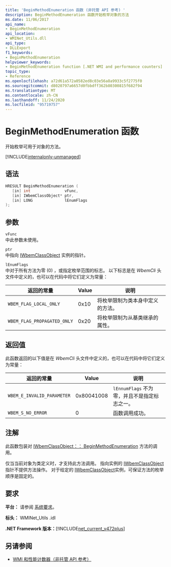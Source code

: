 ```yaml
---
title: 'BeginMethodEnumeration 函数 (非托管 API 参考) '
description: BeginMethodEnumeration 函数开始枚举对象的方法
ms.date: 11/06/2017
api_name:
- BeginMethodEnumeration
api_location:
- WMINet_Utils.dll
api_type:
- DLLExport
f1_keywords:
- BeginMethodEnumeration
helpviewer_keywords:
- BeginMethodEnumeration function [.NET WMI and performance counters]
topic_type:
- Reference
ms.openlocfilehash: a72d61a572a0582ed8c03e56a8a9933c5f2775f0
ms.sourcegitcommit: d8020797a6657d0fbbdff362b80300815f682f94
ms.translationtype: MT
ms.contentlocale: zh-CN
ms.lasthandoff: 11/24/2020
ms.locfileid: "95719757"
---
```

# <a name="beginmethodenumeration-function"></a>BeginMethodEnumeration 函数

开始枚举可用于对象的方法。  

[!INCLUDE[internalonly-unmanaged](../../../../includes/internalonly-unmanaged.md)]

## <a name="syntax"></a>语法  
  
```cpp
HRESULT BeginMethodEnumeration (
   [in] int               vFunc,
   [in] IWbemClassObject* ptr,
   [in] LONG              lEnumFlags
);
```  

## <a name="parameters"></a>参数

`vFunc`  
中此参数未使用。

`ptr`  
中指向 [IWbemClassObject](/windows/desktop/api/wbemcli/nn-wbemcli-iwbemclassobject) 实例的指针。

`lEnumFlags`  
中对于所有方法为零 (0) ，或指定枚举范围的标志。 以下标志是在 *WbemCli* 头文件中定义的，也可以在代码中将它们定义为常量：

返回的常量  |Value  |说明  |
|---------|---------|---------|
| `WBEM_FLAG_LOCAL_ONLY` | 0x10 | 将枚举限制为类本身中定义的方法。 |
| `WBEM_FLAG_PROPAGATED_ONLY` |  0x20 | 将枚举限制为从基类继承的属性。 |

## <a name="return-value"></a>返回值

此函数返回的以下值是在 *WbemCli* 头文件中定义的，也可以在代码中将它们定义为常量：

|返回的常量  |Value  |说明  |
|---------|---------|---------|
|`WBEM_E_INVALID_PARAMETER` | 0x80041008 | `lEnnumFlags` 不为零，并且不是指定标志之一。 |
|`WBEM_S_NO_ERROR` | 0 | 函数调用成功。  |
  
## <a name="remarks"></a>注解

此函数包装对 [IWbemClassObject：： BeginMethodEnumeration](/windows/desktop/api/wbemcli/nf-wbemcli-iwbemclassobject-beginmethodenumeration) 方法的调用。

仅当当前对象为类定义时，才支持此方法调用。 指向实例的 [IWbemClassObject](/windows/desktop/api/wbemcli/nn-wbemcli-iwbemclassobject) 指针不提供方法操作。 对于给定的 [IWbemClassObject](/windows/desktop/api/wbemcli/nn-wbemcli-iwbemclassobject)实例，可保证方法的枚举顺序是固定的。

## <a name="requirements"></a>要求  

 **平台：** 请参阅 [系统要求](../../get-started/system-requirements.md)。  
  
 **标头：** WMINet_Utils .idl  
  
 **.NET Framework 版本：**[!INCLUDE[net_current_v472plus](../../../../includes/net-current-v472plus.md)]  
  
## <a name="see-also"></a>另请参阅

- [WMI 和性能计数器（非托管 API 参考）](index.md)
